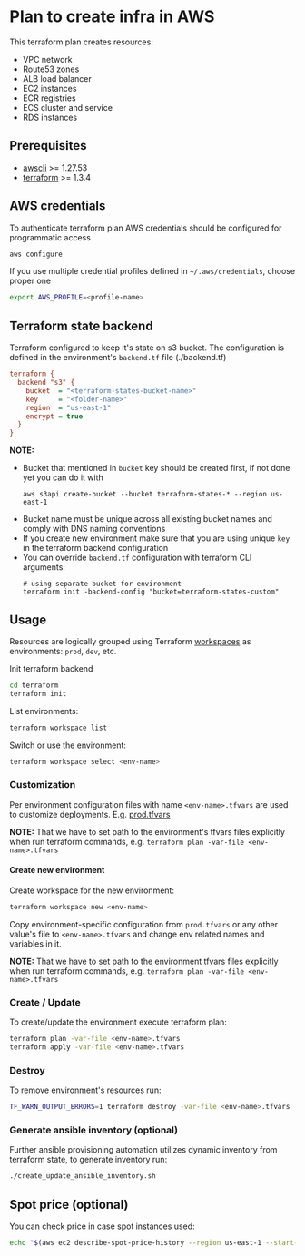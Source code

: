 # Plan to create infra in AWS

This terraform plan creates resources:
- VPC network
- Route53 zones
- ALB load balancer
- EC2 instances
- ECR registries
- ECS cluster and service
- RDS instances

## Prerequisites

- [awscli](https://github.com/aws/aws-cli) >= 1.27.53
- [terraform](https://www.terraform.io/downloads.html) >= 1.3.4

## AWS credentials

To authenticate terraform plan AWS credentials should be configured for programmatic access
```bash
aws configure
```
If you use multiple credential profiles defined in `~/.aws/credentials`, choose proper one
```bash
export AWS_PROFILE=<profile-name>
```

## Terraform state backend

Terraform configured to keep it's state on s3 bucket. The configuration is defined in the environment's `backend.tf` file (./backend.tf)
```ini
terraform {
  backend "s3" {
    bucket  = "<terraform-states-bucket-name>"
    key     = "<folder-name>"
    region  = "us-east-1"
    encrypt = true
  }
}
```

__NOTE:__
- Bucket that mentioned in `bucket` key should be created first, if not done yet you can do it with
  ```
  aws s3api create-bucket --bucket terraform-states-* --region us-east-1
  ```
- Bucket name must be unique across all existing bucket names and comply with DNS naming conventions
- If you create new environment make sure that you are using unique `key` in the terraform backend configuration
- You can override `backend.tf` configuration with terraform CLI arguments:
  ```
  # using separate bucket for environment
  terraform init -backend-config "bucket=terraform-states-custom"
  ```

## Usage

Resources are logically grouped using Terraform [workspaces](https://www.terraform.io/cli/workspaces) as environments: `prod`, `dev`, etc.

Init terraform backend
```bash
cd terraform
terraform init
```

List environments:
```bash
terraform workspace list
```

Switch or use the environment:
```bash
terraform workspace select <env-name>
```

### Customization

Per environment configuration files with name `<env-name>.tfvars` are used to customize deployments. E.g. [prod.tfvars](./prod.tfvars)

__NOTE:__ That we have to set path to the environment's tfvars files explicitly when run terraform commands, e.g. `terraform plan -var-file <env-name>.tfvars`

#### Create new environment

Create workspace for the new environment:
```bash
terraform workspace new <env-name>
```

Copy environment-specific configuration from `prod.tfvars` or any other value's file to `<env-name>.tfvars` and change env related names and variables in it.

__NOTE:__ That we have to set path to the environment tfvars files explicitly when run terraform commands, e.g. `terraform plan -var-file <env-name>.tfvars`

### Create / Update

To create/update the environment execute terraform plan:
```bash
terraform plan -var-file <env-name>.tfvars
terraform apply -var-file <env-name>.tfvars
```

### Destroy

To remove environment's resources run:
```bash
TF_WARN_OUTPUT_ERRORS=1 terraform destroy -var-file <env-name>.tfvars
```

### Generate ansible inventory (optional)

Further ansible provisioning automation utilizes dynamic inventory from terraform state, to generate inventory run:

```bash
./create_update_ansible_inventory.sh
```

## Spot price (optional)

You can check price in case spot instances used:
```bash
echo "$(aws ec2 describe-spot-price-history --region us-east-1 --start-time=$(date +%s) --product-descriptions="Linux/UNIX" --query 'max(SpotPriceHistory[*].SpotPrice)' --instance-types t3.medium|tr -d \")"
```
